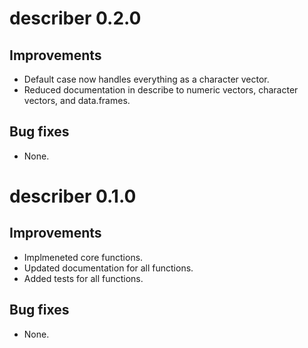 # describer 0.2.0

## Improvements

* Default case now handles everything as a character vector.
* Reduced documentation in describe to numeric vectors, character vectors, and data.frames.
  
## Bug fixes

* None.

# describer 0.1.0

## Improvements

* Implmeneted core functions.
* Updated documentation for all functions.
* Added tests for all functions.
  
## Bug fixes

* None.

